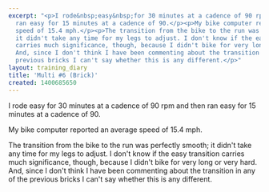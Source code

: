 ```yaml
---
excerpt: "<p>I rode&nbsp;easy&nbsp;for 30 minutes at a cadence of 90 rpm and then
  ran easy for 15 minutes at a cadence of 90.</p><p>My bike computer reported an average
  speed of 15.4 mph.</p><p>The transition from the bike to the run was perfectly smooth;
  it didn't take any time for my legs to adjust. I don't know if the easy transition
  carries much significance, though, because I didn't bike for very long or very hard.
  And, since I don't think I have been commenting about the transition in any of the
  previous bricks I can't say whether this is any different.</p>"
layout: training_diary
title: 'Multi #6 (Brick)'
created: 1400685650
---
```

<p>I rode&nbsp;easy&nbsp;for 30 minutes at a cadence of 90 rpm and then ran easy for 15 minutes at a cadence of 90.</p><p>My bike computer reported an average speed of 15.4 mph.</p><p>The transition from the bike to the run was perfectly smooth; it didn't take any time for my legs to adjust. I don't know if the easy transition carries much significance, though, because I didn't bike for very long or very hard. And, since I don't think I have been commenting about the transition in any of the previous bricks I can't say whether this is any different.</p>
